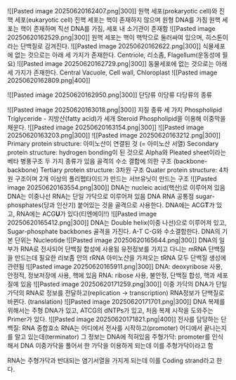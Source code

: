 ![[Pasted image 20250620162407.png|300]]
원핵 세포(prokaryotic cell)와 진핵 세포(eukaryotic cell)
진핵 세포는 핵이 존재하지 않으며 원형 DNA를 가짐
원핵 세포는 핵이 존재하며 직선 DNA를 가짐, 세포 내 소기관이 존재함
![[Pasted image 20250620162529.png|300]]
원핵 세포는 핵이 핵막으로 둘러싸여 있으며, 히스톤이라는 단백질로 감겨진다.
![[Pasted image 20250620162622.png|300]]
식물세포에 없는 것으로는 아래 세 가지가 존재한다.
Centriole, 리소좀, Flagellum(운동성에 필요)
![[Pasted image 20250620162729.png|300]]
동물세포에 없는 것으로는 아래 세 가지가 존재한다.
Central Vacuole, Cell wall, Chloroplast
![[Pasted image 20250620162809.png|400]]

![[Pasted image 20250620162950.png|300]]
단당류 이당류 다당류의 종류

![[Pasted image 20250620163018.png|300]]
지질 종류 세 가지
Phospholipid
Triglyceride - 지방산(fatty acid)가 세개
Steroid
Phospholipid을 이용해 이중막을 채운다.
![[Pasted image 20250620163154.png|300]]
![[Pasted image 20250620163203.png|300]]
![[Pasted image 20250620163212.png|300]]
Primary protein structure: 아미노산이 연결된 것 (= 아미노산 서열)
Secondary protein structure: 
hydrogen bonding이 된 것으로 Alpha와 Pleated sheet이라는 베타 병풍구조 두 가지 종류가 있음
골격의 수소 결합에 의한 구조 (backbone-backbone)
Tertiary protein structure: 3차원 구조
Quater protein structure: 4차원 구조이며 2개 이상의 폴리펩타이드가 만드는 서브유닛이 만드는 구조
![[Pasted image 20250620163554.png|300]]
DNA는 nucleic acid(핵산)로 이루어져 있음
DNA는 이중나선 RNA는 단일 가닥으로 이루어져 있음
DNA RNA 공통점 sugar-phosphates(당과 인산기) 붙어있는 것을 골격으로 사용한다.
DNA에는 ACG**T**가 있고, RNA에는 ACG**U**가 있다(티엔에이!!)
![[Pasted image 20250620165412.png|300]]
DNA는 Double helix(이중 나선)으로 이루어져 있고, Sugar-phosphate backbones 골격을 가진다.
A-T C-G와 수소결합한다.
DNA의 기본 단위는 Nucleotide
![[Pasted image 20250620165644.png|300]]
DNA의 일부가 RNA로 전사되어 단백질 합성에 사용됨
유전정보를 가지고 다니는 mRNA
단백질을 만드는데 필요한 리보좀 안의 rRNA
아미노산을 가져오는 tRNA 모두 단백질 생성에 관련됨
![[Pasted image 20250620165911.png|300]]
DNA: deoxyribose 사용, 안정적, 정보저장에 사용, 핵에 있음
RNA: ribose 사용, 불안정, 단백질 합성, 핵과 세포질에 있음
![[Pasted image 20250620171259.png|300]]
이중 가닥의 DNA가 단일 가닥의 RNA로 정보를 전달하고(replication -> transcription) RNA정보가 단백질로 바뀐다. (translation)
![[Pasted image 20250620171701.png|300]]
DNA 복제를 위해서는 주형 DNA가 있고, ATCG의 dNTPs가 있고, 처음 복제 시작을 도와주는 Primer가 있다.
![[Pasted image 20250620171821.png|400]]
전사를 담당하는 단백질: RNA 중합효소
RNA는 어디에서 전사를 시작하고(promoter) 어디에서 끝나는지를 알고 있는데(terminator) 그 정보는 DNA에 적혀있음
주형가닥: promoter를 인식해서 DNA 이중가닥을 풀어서 한 가닥을 이용하게 되는데 이를 주형가닥이라고 함

RNA는 주형가닥과 반대되는 염기서열을 가지게 되는데 이를 Coding strand라고 한다.





